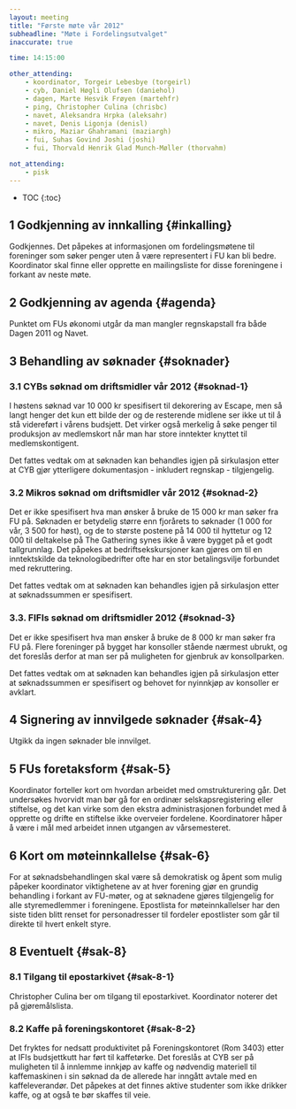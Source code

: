 ```yaml
---
layout: meeting
title: "Første møte vår 2012"
subheadline: "Møte i Fordelingsutvalget"
inaccurate: true

time: 14:15:00

other_attending:
    - koordinator, Torgeir Lebesbye (torgeirl)
    - cyb, Daniel Høgli Olufsen (daniehol)
    - dagen, Marte Hesvik Frøyen (martehfr)
    - ping, Christopher Culina (chrisbc)
    - navet, Aleksandra Hrpka (aleksahr)
    - navet, Denis Ligonja (denisl)
    - mikro, Maziar Ghahramani (maziargh)
    - fui, Suhas Govind Joshi (joshi)
    - fui, Thorvald Henrik Glad Munch-Møller (thorvahm)

not_attending:
    - pisk
---
```

* TOC
{:toc}


## 1 Godkjenning av innkalling {#inkalling}
Godkjennes. Det påpekes at informasjonen om fordelingsmøtene til foreninger som søker penger uten å være representert i FU kan bli bedre. Koordinator skal finne eller opprette en mailingsliste for disse foreningene i forkant av neste møte.

## 2 Godkjenning av agenda {#agenda}
Punktet om FUs økonomi utgår da man mangler regnskapstall fra både Dagen 2011 og Navet.

## 3 Behandling av søknader {#soknader}
### 3.1 CYBs søknad om driftsmidler vår 2012 {#soknad-1}
I høstens søknad var 10 000 kr spesifisert til dekorering av Escape, men så langt henger det kun ett bilde der og de resterende midlene ser ikke ut til å stå videreført i vårens budsjett. Det virker også merkelig å søke penger til produksjon av medlemskort når man har store inntekter knyttet til medlemskontigent.

Det fattes vedtak om at søknaden kan behandles igjen på sirkulasjon etter at CYB gjør ytterligere dokumentasjon - inkludert regnskap - tilgjengelig.

### 3.2 Mikros søknad om driftsmidler vår 2012 {#soknad-2}
Det er ikke spesifisert hva man ønsker å bruke de 15 000 kr man søker fra FU på. Søknaden er betydelig større enn fjorårets to søknader (1 000 for vår, 3 500 for høst), og de to største postene på 14 000 til hyttetur og 12 000 til deltakelse på The Gathering synes ikke å være bygget på et godt tallgrunnlag. Det påpekes at bedriftsekskursjoner kan gjøres om til en inntektskilde da teknologibedrifter ofte har en stor betalingsvilje forbundet med rekruttering.

Det fattes vedtak om at søknaden kan behandles igjen på sirkulasjon etter at søknadssummen er spesifisert.

### 3.3. FIFIs søknad om driftsmidler 2012 {#soknad-3}
Det er ikke spesifisert hva man ønsker å bruke de 8 000 kr man søker fra FU på. Flere foreninger på bygget har konsoller stående nærmest ubrukt, og det foreslås derfor at man ser på muligheten for gjenbruk av konsollparken.

Det fattes vedtak om at søknaden kan behandles igjen på sirkulasjon etter at søknadssummen er spesifisert og behovet for nyinnkjøp av konsoller er avklart.

## 4 Signering av innvilgede søknader {#sak-4}
Utgikk da ingen søknader ble innvilget.

## 5 FUs foretaksform {#sak-5}
Koordinator forteller kort om hvordan arbeidet med omstrukturering går. Det undersøkes hvorvidt man bør gå for en ordinær selskapsregistering eller stiftelse, og det kan virke som den ekstra administrasjonen forbundet med å opprette og drifte en stiftelse ikke overveier fordelene. Koordinatorer håper å være i mål med arbeidet innen utgangen av vårsemesteret.

## 6 Kort om møteinnkallelse {#sak-6}
For at søknadsbehandlingen skal være så demokratisk og åpent som mulig påpeker koordinator viktighetene av at hver forening gjør en grundig behandling i forkant av FU-møter, og at søknadene gjøres tilgjengelig for alle styremedlemmer i foreningene. Epostlista for møteinnkallelser har den siste tiden blitt renset for personadresser til fordeler epostlister som går til direkte til hvert enkelt styre.

## 8 Eventuelt {#sak-8}
### 8.1 Tilgang til epostarkivet {#sak-8-1}
Christopher Culina ber om tilgang til epostarkivet. Koordinator noterer det på gjøremålslista.

### 8.2 Kaffe på foreningskontoret {#sak-8-2}
Det fryktes for nedsatt produktivitet på Foreningskontoret (Rom 3403) etter at IFIs budsjettkutt har ført til kaffetørke. Det foreslås at CYB ser på muligheten til å innlemme innkjøp av kaffe og nødvendig materiell til kaffemaskinen i sin søknad da de allerede har inngått avtale med en kaffeleverandør. Det påpekes at det finnes aktive studenter som ikke drikker kaffe, og at også te bør skaffes til veie.
